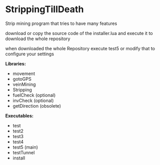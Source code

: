 # StrippingTillDeath
Strip mining program that tries to have many features

download or copy the source code of the installer.lua and execute it to download the whole repository

when downloaded the whole Repository execute test5 or modify that to configure your settings

__Libraries:__
* movement
* gotoGPS
* veinMining
* Stripping
* fuelCheck (optional)
* invCheck  (optional)
* getDirection (obsolete)





__Executables:__
* test
* test2
* test3
* test4
* test5 (main)
* testTunnel
* install
